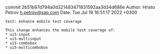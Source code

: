 commit 2b51b87d794a0d321483471831592aa3d34d686e
Author: Hristo Petrov <h.petrov@sap.com>
Date:   Tue Jul 19 16:51:17 2022 +0300

    test: enhance mobile test coverage
    
    This change enhances the mobile test coverage of:
    * ui5-input
    * ui5-multiinput
    * ui5-combobox
    * ui5-multicombobox

